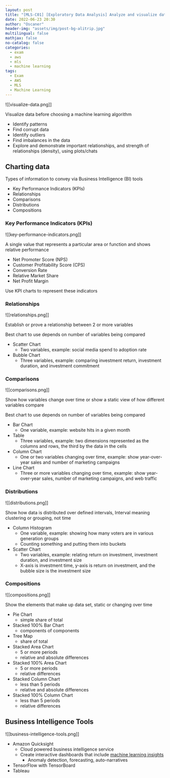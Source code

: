 ```yaml
---
layout: post
title: "[MLS-C01] [Exploratory Data Analysis] Analyze and visualize data"
date: 2022-06-23 20:30
author: "Oscaner"
header-img: "assets/img/post-bg-alitrip.jpg"
multilingual: false
mathjax: false
no-catalog: false
categories:
  - exam
  - aws
  - mls
  - machine learning
tags:
  - Exam
  - AWS
  - MLS
  - Machine Learning
---
```


![[visualize-data.png]]

Visualize data before choosing a machine learning algorithm

- Identify patterns
- Find corrupt data
- Identify outliers
- Find imbalances in the data
- Explore and demonstrate important relationships, and strength of relationships (density), using plots/chats

## Charting data

Types of information to convey via Business Intelligence (BI) tools

- Key Performance Indicators (KPIs)
- Relationships
- Comparisons
- Distributions
- Compositions

### Key Performance Indicators (KPIs)

![[key-performance-indicators.png]]

A single value that represents a particular area or function and shows relative performance

- Net Promoter Score (NPS)
- Customer Profitability Score (CPS)
- Conversion Rate
- Relative Market Share
- Net Profit Margin

Use KPI charts to represent these indicators

### Relationships

![[relationships.png]]

Establish or prove a relationship between 2 or more variables

Best chart to use depends on number of variables being compared

- Scatter Chart
    - Two variables, example: social media spend to adoption rate
- Bubble Chart
    - Three variables, example: comparing investment return, investment duration, and investment commitment

### Comparisons

![[comparisons.png]]

Show how variables change over time or show a static view of how different variables compare

Best chart to use depends on number of variables being compared

- Bar Chart
    - One variable, example: website hits in a given month
- Table
    - Three variables, example: two dimensions represented as the columns and rows, the third by the data in the cells
- Column Chart
    - One or two variables changing over time, example: show year-over-year sales and number of marketing campaigns
- Line Chart
    - Three or more variables changing over time, example: show year-over-year sales, number of marketing campaigns, and web traffic

### Distributions

![[distributions.png]]

Show how data is distributed over defined intervals, Interval meaning clustering or grouping, not time

- Column Histogram
    - One variable, example: showing how many voters are in various generation groups
    - Counting something and putting them into buckets
- Scatter Chart
    - Two variables, example: relating return on investment, investment duration, and investment size
    - X-axis is investment time, y-axis is return on investment, and the bubble size is the investment size

### Compositions

![[compositions.png]]

Show the elements that make up data set, static or changing over time

- Pie Chart
    - simple share of total
- Stacked 100% Bar Chart
    - components of components
- Tree Map
    - share of total
- Stacked Area Chart
    - 5 or more periods
    - relative and absolute differences
- Stacked 100% Area Chart
    - 5 or more periods
    - relative differences
- Stacked Column Chart
    - less than 5 periods
    - relative and absolute differences
- Stacked 100% Column Chart
    - less than 5 periods
    - relative differences

## Business Intelligence Tools

![[business-intelligence-tools.png]]

- Amazon Quicksight
    - Cloud powered business intelligence service
    - Create interactive dashboards that include <ins>machine learning insights</ins>
        - Anomaly detection, forecasting, auto-narratives
- TensorFlow with TensorBoard
- Tableau

